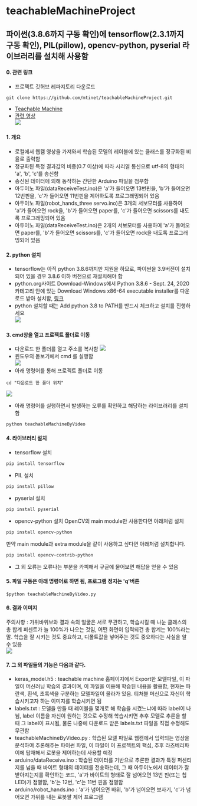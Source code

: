 # teachableMachineProject

## 파이썬(3.8.6까지 구동 확인)에 tensorflow(2.3.1까지 구동 확인), PIL(pillow), opencv-python, pyserial 라이브러리를 설치해 사용함  

#### 0. 관련 링크  
- 프로젝트 깃허브 레파지토리 다운로드
```
git clone https://github.com/mtinet/teachableMachineProject.git
```
- [Teachable Machine](https://teachablemachine.withgoogle.com/)  
- [관련 영상](https://photos.app.goo.gl/G8MU8mmxGLo6pj2D9)  
![](https://github.com/mtinet/teachableMachineProject/blob/master/image/example.png?raw=true)  

#### 1. 개요  
- 로컬에서 웹캠 영상을 가져와서 학습된 모델의 레이블에 있는 클래스를 정규화된 비율로 출력함  
- 정규화된 특정 결과값의 비중(0.7 이상)에 따라 시리얼 통신으로 utf-8의 형태의 'a', 'b', 'c'를 송신함  
- 송신된 데이터에 의해 동작하는 간단한 Arduino 파일을 첨부함  
- 아두이노 파일(dataReceiveTest.ino)은 'a'가 들어오면 13번핀을, 'b'가 들어오면 12번핀을, 'c'가 들어오면 11번핀을 제어하도록 프로그래밍되어 있음  
- 아두이노 파일(robot_hands_three servo.ino)은 3개의 서보모터를 사용하여 'a'가 들어오면 rock을, 'b'가 들어오면 paper를, 'c'가 들어오면 scissors를 내도록 프로그래밍되어 있음  
- 아두이노 파일(dataReceiveTest.ino)은 2개의 서보모터를 사용하여 'a'가 들어오면 paper를, 'b'가 들어오면 scissors를, 'c'가 들어오면 rock을 내도록 프로그래밍되어 있음  
#### 2. python 설치  
- tensorflow는 아직 python 3.8.6까지만 지원을 하므로, 파이썬을 3.9버전이 설치되어 있을 경우 3.8.6 이하 버전으로 재설치해야 함  
- python.org사이트 Download-Windows에서 Python 3.8.6 - Sept. 24, 2020 카테고리 안에 있는 Download Windows x86-64 executable installer를 다운로드 받아 설치함, [링크](https://www.python.org/downloads/windows/)  
- python 설치할 때는 Add python 3.8 to PATH를 반드시 체크하고 설치를 진행하세요  
![](https://github.com/mtinet/teachableMachineProject/blob/master/image/python.png?raw=true)  

#### 3. cmd창을 열고 프로젝트 폴더로 이동  
- 다운로드 한 폴더를 열고 주소를 복사함
![](https://github.com/mtinet/teachableMachineProject/blob/master/image/location1.png?raw=true)  
- 윈도우의 돋보기에서 cmd 를 실행함  
![](https://github.com/mtinet/teachableMachineProject/blob/master/image/cmd.png?raw=true)  
- 아래 명령어를 통해 프로젝트 폴더로 이동
```
cd "다운로드 한 폴더 위치" 
```
![](https://github.com/mtinet/teachableMachineProject/blob/master/image/location2.png?raw=true)  
- 아래 명령어를 실행하면서 발생하는 오류를 확인하고 해당하는 라이브러리를 설치함
```
python teachableMachineByVideo
```

#### 4. 라이브러리 설치  
- tensorflow 설치
```{.python} 
pip install tensorflow
```
- PIL 설치  
```{.python} 
pip install pillow 
```
- pyserial 설치
```{.python} 
pip install pyserial
```
- opencv-python 설치
OpenCV의 main module만 사용한다면 아래처럼 설치
```{.python} 
pip install opencv-python
```
만약 main module과 extra module을 같이 사용하고 싶다면 아래처럼 설치합니다.
```{.python} 
pip install opencv-contrib-python  
```
- 그 외 오류는 오류나는 부분을 카피해서 구글에 물어보면 해답을 얻을 수 있음  
 
#### 5. 파일 구동은 아래 명령어로 하면 됨, 프로그램 정지는 'q'버튼  
```{.python}  
$python teachableMachineByVideo.py  
```  

#### 6. 결과 이미지  
주의사항 : 가위바위보와 결과 속의 얼굴은 서로 무관하고, 학습시킬 때 나눈 클래스의 총 합계 퍼센트가 늘 100%가 나오는 것임, 어떤 화면이 입력되건 총 합계는 100%라는 말. 학습을 잘 시키는 것도 중요하고, 디폴트값을 넣어주는 것도 중요하다는 사실을 알 수 있음  
![](https://github.com/mtinet/teachableMachineProject/blob/master/image/scissors.png?raw=true)  


#### 7. 그 외 파일들의 기능은 다음과 같다.  
- keras_model.h5 : teachable machine 홈페이지에서 Export한 모델파일, 이 파일이 머신러닝 학습의 결과이며, 이 파일을 이용해 학습된 내용을 활용함, 현재는 파란색, 흰색, 초록색을 구분하는 모델파일이 올라가 있음. 티처블 머신으로 자신이 학습시키고자 하는 이미지를 학습시키면 됨  
- labels.txt : 모델을 만들 때 레이블을 몇개로 해 학습을 시켰느냐에 따라 label이 나뉨, label 이름을 자신이 원하는 것으로 수정해 학습시키면 추후 모델로 추론을 할 때 그 label이 표시됨, 물론 나중에 다운로드 받은 labels.txt 파일을 직접 수정해도 무관함  
- teachableMachineByVideo.py : 학습된 모델 파일로 웹캠에서 입력되는 영상을 분석하여 추론해주는 파이썬 파일, 이 파일이 이 프로젝트의 핵심, 추후 라즈베리파이에 탑재해서 로봇을 제어하는데 사용할 예정  
- arduino/dataReceive.ino : 학습된 데이터를 기반으로 추론한 결과가 특정 퍼센티지를 넘을 때 바이트 형태의 데이터를 전송하는데, 그 때 아두이노에서 데이터가 잘 받아지는지를 확인하는 코드, 'a'가 바이트의 형태로 잘 넘어오면 13번 핀(또는 칩LED)가 점멸함, 'b'는 12번, 'c'는 11번 핀을 점멸함  
- arduino/robot_hands.ino : 'a'가 넘어오면 바위, 'b'가 넘어오면 보자기, 'c'가 넘어오면 가위를 내는 로봇팔 제어 프로그램  
